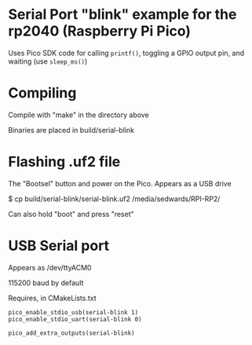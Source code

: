# Serial Port "blink" example for the rp2040 (Raspberry Pi Pico)

Uses Pico SDK code for calling `printf()`, toggling a GPIO output pin,
and waiting (use `sleep_ms()`)

# Compiling

Compile with "make" in the directory above

Binaries are placed in build/serial-blink

# Flashing .uf2 file

The "Bootsel" button and power on the Pico.  Appears as a USB drive

$ cp build/serial-blink/serial-blink.uf2 /media/sedwards/RPI-RP2/

Can also hold "boot" and press "reset"

# USB Serial port

Appears as /dev/ttyACM0

115200 baud by default

Requires, in CMakeLists.txt
```
pico_enable_stdio_usb(serial-blink 1)
pico_enable_stdio_uart(serial-blink 0)

pico_add_extra_outputs(serial-blink)
```

